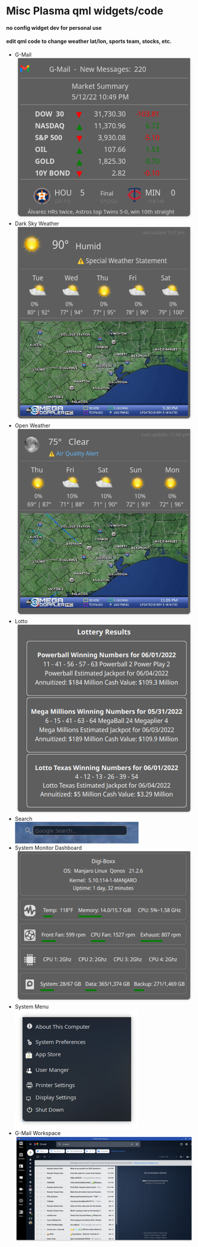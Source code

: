 # Misc Plasma qml widgets/code
#### no config widget dev for personal use <br>
#### edit qml code to change weather lat/lon, sports team, stocks, etc. <br>

* G-Mail <br>
[![G-Mail Widget](gmail.png)](https://github.com/txhammer68/qml/blob/master/G-Mail.zip)<br>
* Dark Sky Weather
[![Dark Sky Weather](dark-sky.png)](https://github.com/txhammer68/qml/blob/master/DakrSky.zip) <br>
* Open Weather
[![Open Weather](weather1.png)](https://github.com/txhammer68/qml/blob/master/OpenWeather.zip) <br>
* Lotto
[![Lotto](lotto.png)](https://github.com/txhammer68/qml/blob/master/Lotto.zip) <br>
* Search <br>
[![Search Widget](search.png)](https://github.com/txhammer68/qml/blob/master/org.kde.search.zip)
* System Monitor Dashboard <br>
 [![System dashboard](dashboard.png)](https://github.com/txhammer68/qml/blob/master/SystemDashboard.zip)
* System Menu <br>
 [![System menu](system-menu.png)](https://github.com/txhammer68/qml/blob/master/system-menu.zip)
* G-Mail Workspace <br>
 [![G-Mail Workspace](Screenshot_gmail.png)](https://github.com/txhammer68/qml/blob/master/gmail/gmail.zip)
